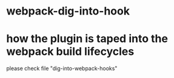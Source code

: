 # webpack-dig-into-hook

# how the plugin is taped into the webpack build lifecycles

please check file  "dig-into-webpack-hooks"
